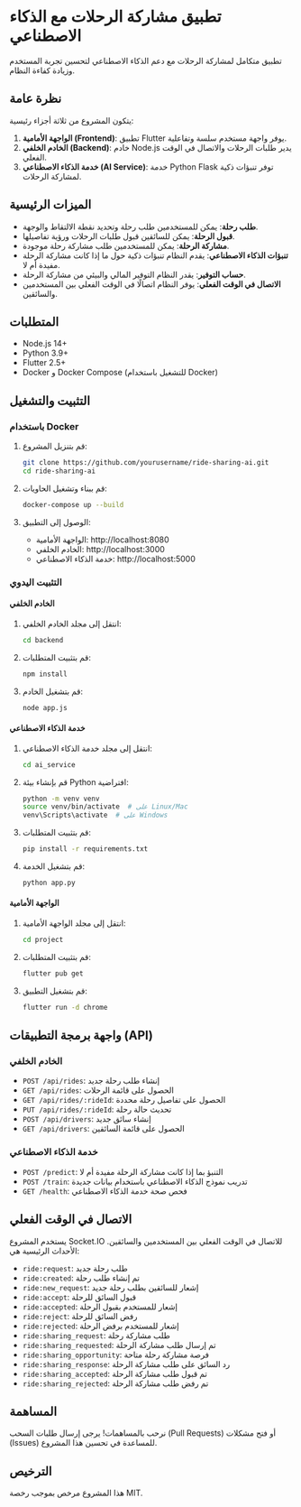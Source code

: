 # تطبيق مشاركة الرحلات مع الذكاء الاصطناعي

تطبيق متكامل لمشاركة الرحلات مع دعم الذكاء الاصطناعي لتحسين تجربة المستخدم وزيادة كفاءة النظام.

## نظرة عامة

يتكون المشروع من ثلاثة أجزاء رئيسية:

1. **الواجهة الأمامية (Frontend)**: تطبيق Flutter يوفر واجهة مستخدم سلسة وتفاعلية.
2. **الخادم الخلفي (Backend)**: خادم Node.js يدير طلبات الرحلات والاتصال في الوقت الفعلي.
3. **خدمة الذكاء الاصطناعي (AI Service)**: خدمة Python Flask توفر تنبؤات ذكية لمشاركة الرحلات.

## الميزات الرئيسية

- **طلب رحلة**: يمكن للمستخدمين طلب رحلة وتحديد نقطة الالتقاط والوجهة.
- **قبول الرحلة**: يمكن للسائقين قبول طلبات الرحلات ورؤية تفاصيلها.
- **مشاركة الرحلة**: يمكن للمستخدمين طلب مشاركة رحلة موجودة.
- **تنبؤات الذكاء الاصطناعي**: يقدم النظام تنبؤات ذكية حول ما إذا كانت مشاركة الرحلة مفيدة أم لا.
- **حساب التوفير**: يقدر النظام التوفير المالي والبيئي من مشاركة الرحلة.
- **الاتصال في الوقت الفعلي**: يوفر النظام اتصالًا في الوقت الفعلي بين المستخدمين والسائقين.

## المتطلبات

- Node.js 14+
- Python 3.9+
- Flutter 2.5+
- Docker و Docker Compose (للتشغيل باستخدام Docker)

## التثبيت والتشغيل

### باستخدام Docker

1. قم بتنزيل المشروع:
   ```bash
   git clone https://github.com/yourusername/ride-sharing-ai.git
   cd ride-sharing-ai
   ```

2. قم ببناء وتشغيل الحاويات:
   ```bash
   docker-compose up --build
   ```

3. الوصول إلى التطبيق:
   - الواجهة الأمامية: http://localhost:8080
   - الخادم الخلفي: http://localhost:3000
   - خدمة الذكاء الاصطناعي: http://localhost:5000

### التثبيت اليدوي

#### الخادم الخلفي

1. انتقل إلى مجلد الخادم الخلفي:
   ```bash
   cd backend
   ```

2. قم بتثبيت المتطلبات:
   ```bash
   npm install
   ```

3. قم بتشغيل الخادم:
   ```bash
   node app.js
   ```

#### خدمة الذكاء الاصطناعي

1. انتقل إلى مجلد خدمة الذكاء الاصطناعي:
   ```bash
   cd ai_service
   ```

2. قم بإنشاء بيئة Python افتراضية:
   ```bash
   python -m venv venv
   source venv/bin/activate  # على Linux/Mac
   venv\Scripts\activate  # على Windows
   ```

3. قم بتثبيت المتطلبات:
   ```bash
   pip install -r requirements.txt
   ```

4. قم بتشغيل الخدمة:
   ```bash
   python app.py
   ```

#### الواجهة الأمامية

1. انتقل إلى مجلد الواجهة الأمامية:
   ```bash
   cd project
   ```

2. قم بتثبيت المتطلبات:
   ```bash
   flutter pub get
   ```

3. قم بتشغيل التطبيق:
   ```bash
   flutter run -d chrome
   ```

## واجهة برمجة التطبيقات (API)

### الخادم الخلفي

- `POST /api/rides`: إنشاء طلب رحلة جديد
- `GET /api/rides`: الحصول على قائمة الرحلات
- `GET /api/rides/:rideId`: الحصول على تفاصيل رحلة محددة
- `PUT /api/rides/:rideId`: تحديث حالة رحلة
- `POST /api/drivers`: إنشاء سائق جديد
- `GET /api/drivers`: الحصول على قائمة السائقين

### خدمة الذكاء الاصطناعي

- `POST /predict`: التنبؤ بما إذا كانت مشاركة الرحلة مفيدة أم لا
- `POST /train`: تدريب نموذج الذكاء الاصطناعي باستخدام بيانات جديدة
- `GET /health`: فحص صحة خدمة الذكاء الاصطناعي

## الاتصال في الوقت الفعلي

يستخدم المشروع Socket.IO للاتصال في الوقت الفعلي بين المستخدمين والسائقين. الأحداث الرئيسية هي:

- `ride:request`: طلب رحلة جديد
- `ride:created`: تم إنشاء طلب رحلة
- `ride:new_request`: إشعار للسائقين بطلب رحلة جديد
- `ride:accept`: قبول السائق للرحلة
- `ride:accepted`: إشعار للمستخدم بقبول الرحلة
- `ride:reject`: رفض السائق للرحلة
- `ride:rejected`: إشعار للمستخدم برفض الرحلة
- `ride:sharing_request`: طلب مشاركة رحلة
- `ride:sharing_requested`: تم إرسال طلب مشاركة الرحلة
- `ride:sharing_opportunity`: فرصة مشاركة رحلة متاحة
- `ride:sharing_response`: رد السائق على طلب مشاركة الرحلة
- `ride:sharing_accepted`: تم قبول طلب مشاركة الرحلة
- `ride:sharing_rejected`: تم رفض طلب مشاركة الرحلة

## المساهمة

نرحب بالمساهمات! يرجى إرسال طلبات السحب (Pull Requests) أو فتح مشكلات (Issues) للمساعدة في تحسين هذا المشروع.

## الترخيص

هذا المشروع مرخص بموجب رخصة MIT.
